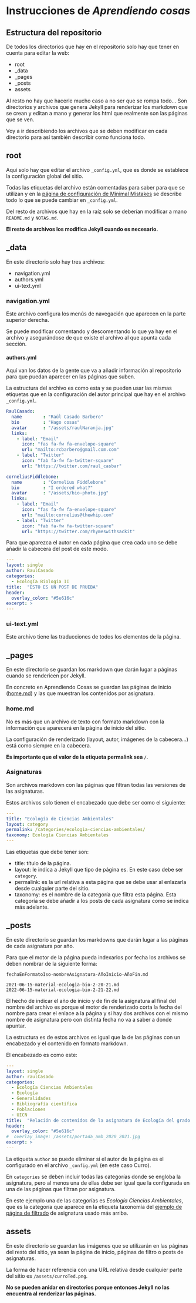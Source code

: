 # Instrucciones de _Aprendiendo cosas_

## Estructura del repositorio

De todos los directorios que hay en el repositorio solo hay que tener en cuenta para editar la web:

- root
- _data
- _pages
- _posts
- assets

Al resto no hay que hacerle mucho caso a no ser que se rompa todo... Son directorios y archivos que genera Jekyll para renderizar los markdown que se crean y editan a mano y generar los html que realmente son las páginas que se ven.

Voy a ir describiendo los archivos que se deben modificar en cada directorio para así también describir como funciona todo.

## root

Aquí solo hay que editar el archivo `_config.yml`, que es donde se establece la configuración global del sitio.

Todas las etiquetas del archivo están comentadas para saber para que se utilizan y en la [página de configuración de Minimal Mistakes](https://mmistakes.github.io/minimal-mistakes/docs/configuration/) se describe todo lo que se puede cambiar en `_config.yml`.

Del resto de archivos que hay en la raíz solo se deberían modificar a mano `README.md` y `NOTAS.md`.

**El resto de archivos los modifica Jekyll cuando es necesario.**

## _data

En este directorio solo hay tres archivos:

- navigation.yml
- authors.yml
- ui-text.yml

### navigation.yml

Este archivo configura los menús de navegación que aparecen en la parte superior derecha.

Se puede modificar comentando y descomentando lo que ya hay en el archivo y asegurándose de que existe el archivo al que apunta cada sección.

#### authors.yml

Aquí van los datos de la gente que va a añadir información al repositorio para que puedan aparecer en las páginas que suben.

La estructura del archivo es como esta y se pueden usar las mismas etiquetas que en la configuración del autor principal que hay en el archivo `_config.yml`.

```yaml
RaulCasado:
  name        : "Raúl Casado Barbero"
  bio         : "Hago cosas"
  avatar      : "/assets/raulNaranja.jpg"
  links:
    - label: "Email"
      icon: "fas fa-fw fa-envelope-square"
      url: "mailto:rcbarbero@gmail.com.com"
    - label: "Twitter"
      icon: "fab fa-fw fa-twitter-square"
      url: "https://twitter.com/raul_casbar"

corneliusFiddlebone:
  name        : "Cornelius Fiddlebone"
  bio         : "I ordered what?"
  avatar      : "/assets/bio-photo.jpg"
  links:
    - label: "Email"
      icon: "fas fa-fw fa-envelope-square"
      url: "mailto:cornelius@thewhip.com"
    - label: "Twitter"
      icon: "fab fa-fw fa-twitter-square"
      url: "https://twitter.com/rhymeswithsackit"
```

Para que aparezca el autor en cada página que crea cada uno se debe añadir la cabecera del post de este modo.

```yaml
---
layout: single
author: RaulCasado
categories:
  - Ecología Biología II
title:  "ESTO ES UN POST DE PRUEBA"
header:
  overlay_color: "#5e616c"
excerpt: >
---
```

### ui-text.yml

Este archivo tiene las traducciones de todos los elementos de la página.

## _pages

En este directorio se guardan los markdown que darán lugar a páginas cuando se rendericen por Jekyll.

En concreto en Aprendiendo Cosas se guardan las páginas de inicio ([home.md](/_pages/home.md)) y las que muestran los contenidos por asignatura.

### home.md

No es más que un archivo de texto con formato markdown con la información que aparecerá en la página de inicio del sitio.

La configuración de renderizado (layout, autor, imágenes de la cabecera...) está como siempre en la cabecera.

**Es importante que el valor de la etiqueta permalink sea `/`**.

### Asignaturas

Son archivos markdown con las páginas que filtran todas las versiones de las asignaturas.

Estos archivos solo tienen el encabezado que debe ser como el siguiente:

```yaml
---
title: "Ecología de Ciencias Ambientales"
layout: category
permalink: /categories/ecologia-ciencias-ambientales/
taxonomy: Ecología Ciencias Ambientales
---
```

Las etiquetas que debe tener son:

- title: título de la página.
- layout: le indica a Jekyll que tipo de página es. En este caso debe ser `category`.
- permalink: es la url relativa a esta página que se debe usar al enlazarla desde cualquier parte del sitio.
- taxonomy: es el nombre de la categoría que filtra esta página. Esta categoría se debe añadir a los posts de cada asignatura como se indica más adelante.

## _posts

En este directorio se guardan los markdowns que darán lugar a las páginas de cada asignatura por año.

Para que el motor de la página pueda indexarlos por fecha los archivos se deben nombrar de la siguiente forma:

`fechaEnFormatoIso-nombreAsignatura-AñoInicio-AñoFin.md`

```
2021-06-15-material-ecologia-bio-2-20-21.md
2022-06-15-material-ecologia-bio-2-21-22.md
```

El hecho de indicar el año de inicio y de fin de la asignatura al final del nombre del archivo es porque el motor de renderizado corta la fecha del nombre para crear el enlace a la página y si hay dos archivos con el mismo nombre de asignatura pero con distinta fecha no va a saber a donde apuntar.

La estructura es de estos archivos es igual que la de las páginas con un encabezado y el contenido en formato markdown.

El encabezado es como este:

```yaml
---
layout: single
author: raulCasado
categories:
  - Ecología Ciencias Ambientales
  - Ecología
  - Generalidades
  - Bibliografía científica
  - Poblaciones
  - UICN
title:  "Relación de contenidos de la asignatura de Ecología del grado de ciencias Ambienales en la UCO (2020 - 2021)"
header:
  overlay_color: "#5e616c"
#  overlay_image: /assets/portada_amb_2020_2021.jpg
excerpt: >
---
```

La etiqueta `author` se puede eliminar si el autor de la página es el configurado en el archivo `_config.yml` (en este caso Curro).

En `categories` se deben incluir todas las categorías donde se engloba la asignatura, pero al menos una de ellas debe ser igual que la configurada en una de las páginas que filtran por asignatura.

En este ejemplo una de las categorías es _Ecología Ciencias Ambientales_, que es la categoría que aparece en la etiqueta taxonomía del [ejemplo de página de filtrado](/README.md#asignaturas) de asignatura usado más arriba.

## assets

En este directorio se guardan las imágenes que se utilizarán en las páginas del resto del sitio, ya sean la página de inicio, páginas de filtro o posts de asignaturas.

La forma de hacer referencia con una URL relativa desde cualquier parte del sitio es `/assets/curroTed.png`.

**No se pueden anidar en directorios porque entonces Jekyll no las encuentra al renderizar las páginas.**
